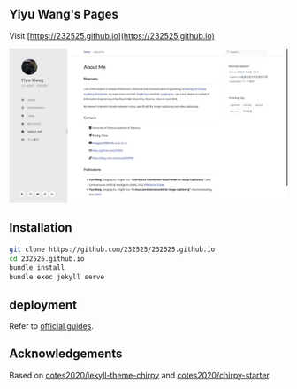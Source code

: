 ## Yiyu Wang's Pages
Visit [https://232525.github.io](https://232525.github.io)

![homepage](assets/HomePage.jpg)

## Installation
```bash
git clone https://github.com/232525/232525.github.io
cd 232525.github.io
bundle install
bundle exec jekyll serve
```

## deployment
Refer to [official guides](https://chirpy.cotes.page/posts/getting-started/#deployment).

## Acknowledgements
Based on [cotes2020/jekyll-theme-chirpy](https://github.com/cotes2020/jekyll-theme-chirpy) and [cotes2020/chirpy-starter](https://github.com/cotes2020/chirpy-starter/).